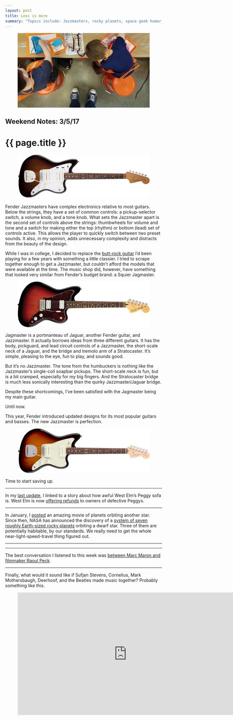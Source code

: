 ```yaml
---
layout: post
title: Less is more
summary: "Topics include: Jazzmasters, rocky planets, space geek humor, a thoughtful conversation, and a highly-addictive song."
---
```


<figure class="wide">
  <img src="/img/medium/1*Aws99CWzPMXz0H9EDfX3WA.jpeg">
</figure>

<h2 class="kicker">Weekend Notes: 3/5/17</h2>

# {{ page.title }}

<figure>
  <img src="/img/medium/1*69rG3YUCwGwr2V1-7N6WOQ.jpeg">
</figure>

Fender Jazzmasters have complex electronics relative to most guitars. Below the strings, they have a set of common controls: a pickup-selector switch, a volume knob, and a tone knob. What sets the Jazzmaster apart is the second set of controls above the strings: thumbwheels for volume and tone and a switch for making either the top (rhythm) or bottom (lead) set of controls active. This allows the player to quickly switch between two preset sounds. It also, in my opinion, adds unnecessary complexity and distracts from the beauty of the design.

While I was in college, I decided to replace the <a href="https://en.wikipedia.org/wiki/Ibanez_RG">butt-rock guitar</a> I’d been playing for a few years with something a little classier. I tried to scrape together enough to get a Jazzmaster, but couldn’t afford the models that were available at the time. The music shop did, however, have something that looked very similar from Fender’s budget brand: a Squier Jagmaster.

<figure>
  <img src="/img/medium/1*J95C3-hzvcmebZVKiEKDAA.jpeg">
</figure>

Jagmaster is a portmanteau of Jaguar, another Fender guitar, and Jazzmaster. It actually borrows ideas from three different guitars. It has the body, pickguard, and lead circuit controls of a Jazzmaster, the short-scale neck of a Jaguar, and the bridge and tremolo arm of a Stratocaster. It’s simple, pleasing to the eye, fun to play, and sounds good.

But it’s no Jazzmaster. The tone from the humbuckers is nothing like the Jazzmaster’s single-coil soapbar pickups. The short-scale neck is fun, but is a bit cramped, especially for my big fingers. And the Stratocaster bridge is much less sonically interesting than the quirky Jazzmaster/Jaguar bridge.

Despite these shortcomings, I’ve been satisfied&nbsp;with the Jagmaster being my main guitar.

Until now.

This year, Fender introduced updated designs for its most popular guitars and basses. The new Jazzmaster is perfection.

<figure>
  <img src="/img/medium/1*ka8oxKgUAnPR7ajKF87S1A.jpeg">
</figure>

Time to start saving up.

<hr>

In my <a href="https://notes.matthewgifford.com/weekend-notes-2-20-17-7afccee2a432#.2cxprzedx">last update</a>, I linked to a story about how awful West Elm’s Peggy sofa is. West Elm is now <a href="https://theawl.com/how-to-get-a-free-couch-4c5c47c9ff57#.bkxvz68g9">offering refunds</a> to owners of defective Peggys.

<hr>

In January, I <a href="https://notes.matthewgifford.com/friday-notes-1-27-17-9ef97cca8ca5#.lkm0b6ggj">posted</a> an amazing movie of planets orbiting another star. Since then, NASA has announced the discovery of a <a href="https://medium.com/starts-with-a-bang/seven-planets-including-three-habitable-ones-found-around-ultra-cool-dwarf-star-7f0de6ddec5a">system of seven roughly Earth-sized rocky planets</a> orbiting a dwarf star. Three of them are potentially habitable, by our standards. We really need to get the whole near-light-speed-travel thing figured out.

<hr>

<figure>
  <blockquote class="twitter-tweet"><a href="https://twitter.com/GirlForScience/status/836861115116171264"></a></blockquote>
  <script async="" src="https://platform.twitter.com/widgets.js" charset="utf-8"></script>
</figure>

<hr>

The best conversation I listened to this week was <a href="http://www.wtfpod.com/podcast/episode-789-raoul-peck">between Marc Maron and filmmaker Raoul Peck</a>.

<hr>

Finally, what would it sound like if Sufjan Stevens, Cornelius, Mark Mothersbaugh, Deerhoof, and the Beatles made music together? Probably something like this.

<figure>
  <iframe src="https://www.youtube.com/embed/XYx-a79MhX8?rel=0" scrolling="no" width="700" height="393" frameborder="0"></iframe>
</figure>
